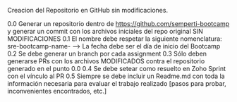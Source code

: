 Creacion del Repositorio en GitHub sin modificaciones.

0.0	Generar un repositorio dentro de https://github.com/semperti-bootcamp y generar un commit con los archivos iniciales del repo original SIN MODIFICACIONES
0.1	El nombre debe respetar la siguiente nomenclatura: sre-bootcamp-name-<YYMMDD>  --> La fecha debe ser el día de inicio del Bootcamp
0.2	Se debe generar un branch por cada assignment
0.3	Sólo deben generarse PRs con los archivos MODIFICADOS contra el repositorio generado en el punto 0.0
0.4	Se debe setear como resuelto en Zoho Sprint con el vínculo al PR
0.5	Siempre se debe incluir un Readme.md con toda la información necesaria para evaluar el trabajo realizado [pasos para probar, inconvenientes encontrados, etc.]
